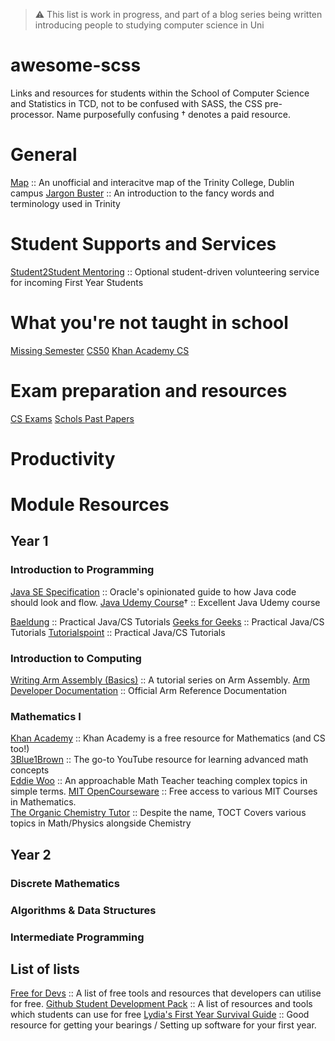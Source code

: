 
> ⚠️ This list is work in progress, and part of a blog series being written introducing people to studying computer science in Uni

# awesome-scss
Links and resources for students within the School of Computer Science and Statistics in TCD, not to be confused with SASS, the CSS pre-processor. Name purposefully confusing
† denotes a paid resource.

# General 

[Map](https://map.danieloreilly.ie) :: An unofficial and interacitve map of the Trinity College, Dublin campus
[Jargon Buster](https://www.tcd.ie/students/orientation/jargon/) :: An introduction to the fancy words and terminology used in Trinity

# Student Supports and Services
[Student2Student Mentoring]() :: Optional student-driven volunteering service for incoming First Year Students

# What you're not taught in school

[Missing Semester]()
[CS50](https://www.edx.org/course/introduction-computer-science-harvardx-cs50x)
[Khan Academy CS](https://www.khanacademy.org/computing/computer-science)

# Exam preparation and resources
[CS Exams]()
[Schols Past Papers]()

# Productivity 

# Module Resources 

## Year 1
### Introduction to Programming
[Java SE Specification](https://docs.oracle.com/javase/specs/) :: Oracle's opinionated guide to how Java code should look and flow.
[Java Udemy Course](https://www.udemy.com/course/java-the-complete-java-developer-course/)† :: Excellent Java Udemy course

[Baeldung](https://www.baeldung.com/) :: Practical Java/CS Tutorials
[Geeks for Geeks](https://www.geeksforgeeks.org/) :: Practical Java/CS Tutorials
[Tutorialspoint](https://www.tutorialspoint.com/) :: Practical Java/CS Tutorials

### Introduction to Computing
[Writing Arm Assembly (Basics)](https://azeria-labs.com/writing-arm-assembly-part-1/) :: A tutorial series on Arm Assembly.
[Arm Developer Documentation](https://developer.arm.com/documentation/) :: 	Official Arm Reference Documentation 

### Mathematics I
[Khan Academy](https://www.khanacademy.org/) :: Khan Academy is a free resource for Mathematics (and CS too!)	
[3Blue1Brown](https://www.youtube.com/channel/UCYO_jab_esuFRV4b17AJtAw) :: The go-to YouTube resource for learning advanced math concepts	
[Eddie Woo](https://www.youtube.com/channel/UCq0EGvLTyy-LLT1oUSO_0FQ) :: An approachable Math Teacher teaching complex topics in simple terms.
[MIT OpenCourseware](https://ocw.mit.edu/index.htm) :: Free access to various MIT Courses in Mathematics.	
[The Organic Chemistry Tutor](https://www.youtube.com/channel/UCEWpbFLzoYGPfuWUMFPSaoA) :: Despite the name, TOCT Covers various topics in Math/Physics alongside Chemistry

## Year 2
### Discrete Mathematics
### Algorithms & Data Structures
### Intermediate Programming 

## List of lists

[Free for Devs](https://free-for.dev/#/) :: A list of free tools and resources that developers can utilise for free.
[Github Student Development Pack](https://education.github.com/pack) :: A list of resources and tools which students can use for free
[Lydia's First Year Survival Guide](https://github.com/LydiaUwU/TCDCS-First-Year-Survival-Guide) :: Good resource for getting your bearings / Setting up software for your first year.